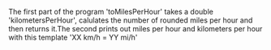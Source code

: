   The first part of the program 'toMilesPerHour' takes a double 'kilometersPerHour', calulates the number of rounded miles per hour and then returns it.The second prints out miles per hour and kilometers per hour with this template 'XX km/h = YY mi/h'
